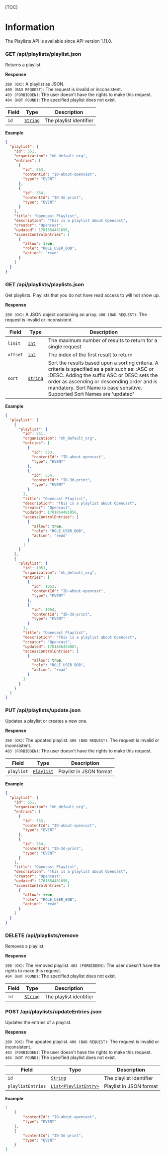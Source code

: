 [TOC]

# Information

The Playlists API is available since API version 1.11.0.

### GET /api/playlists/playlist.json

Returns a playlist.

__Response__

`200 (OK)`: A playlist as JSON.  
`400 (BAD REQUEST)`: The request is invalid or inconsistent.  
`403 (FORBIDDEN)`: The user doesn't have the rights to make this request.  
`404 (NOT FOUND)`: The specified playlist does not exist.

| Field              | Type                          | Description                                               |
|--------------------|-------------------------------|-----------------------------------------------------------|
| `id`               | [`String`](types.md#basic)    | The playlist identifier                                   |


__Example__

```json
{
  "playlist": {
    "id": 551,
    "organization": "mh_default_org",
    "entries": [
      {
        "id": 553,
        "contentId": "ID-about-opencast",
        "type": "EVENT"
      },
      {
        "id": 554,
        "contentId": "ID-3d-print",
        "type": "EVENT"
      }
    ],
    "title": "Opencast Playlist",
    "description": "This is a playlist about Opencast",
    "creator": "Opencast",
    "updated": 1701854481056,
    "accessControlEntries": [
      {
        "allow": true,
        "role": "ROLE_USER_BOB",
        "action": "read"
      }
    ]
  }
}
```

### GET /api/playlists/playlists.json

Get playlists. Playlists that you do not have read access to will not show up.

__Response__

`200 (OK)`: A JSON object containing an array.
`400 (BAD REQUEST)`: The request is invalid or inconsistent.

| Field                    | Type                       | Description                                                                                                                                                                                                                                                                                     |
|--------------------------|----------------------------|-------------------------------------------------------------------------------------------------------------------------------------------------------------------------------------------------------------------------------------------------------------------------------------------------|
| `limit`                  | [`int`](types.md#basic)    | The maximum number of results to return for a single request                                                                                                                                                                                                                                    |
| `offset`                 | [`int`](types.md#basic)    | The index of the first result to return                                                                                                                                                                                                                                                         |
| `sort`                   | [`string`](types.md#basic) | Sort the results based upon a sorting criteria. A criteria is specified as a pair such as: <Sort Name>:ASC or <Sort Name>:DESC. Adding the suffix ASC or DESC sets the order as ascending or descending order and is mandatory. Sort Name is case sensitive. Supported Sort Names are 'updated' |

__Example__

```json
{
  "playlist": [
    {
      "playlist": {
        "id": 551,
        "organization": "mh_default_org",
        "entries": [
          {
            "id": 553,
            "contentId": "ID-about-opencast",
            "type": "EVENT"
          },
          {
            "id": 554,
            "contentId": "ID-3d-print",
            "type": "EVENT"
          }
        ],
        "title": "Opencast Playlist",
        "description": "This is a playlist about Opencast",
        "creator": "Opencast",
        "updated": 1701854481056,
        "accessControlEntries": [
          {
            "allow": true,
            "role": "ROLE_USER_BOB",
            "action": "read"
          }
        ]
      }
    },
    {
      "playlist": {
        "id": 1051,
        "organization": "mh_default_org",
        "entries": [
          {
            "id": 1053,
            "contentId": "ID-about-opencast",
            "type": "EVENT"
          },
          {
            "id": 1054,
            "contentId": "ID-3d-print",
            "type": "EVENT"
          }
        ],
        "title": "Opencast Playlist",
        "description": "This is a playlist about Opencast",
        "creator": "Opencast",
        "updated": 1701856455007,
        "accessControlEntries": [
          {
            "allow": true,
            "role": "ROLE_USER_BOB",
            "action": "read"
          }
        ]
      }
    }
  ]
}
```

### PUT /api/playlists/update.json

Updates a playlist or creates a new one.

__Response__

`200 (OK)`: The updated playlist.
`400 (BAD REQUEST)`: The request is invalid or inconsistent.  
`403 (FORBIDDEN)`: The user doesn't have the rights to make this request.  

| Field       | Type                            | Description             |
|-------------|---------------------------------|-------------------------|
| `playlist`  | [`Playlist`](types.md#Playlist) | Playlist in JSON format |


__Example__

```json
{
  "playlist": {
    "id": 551,
    "organization": "mh_default_org",
    "entries": [
      {
        "id": 553,
        "contentId": "ID-about-opencast",
        "type": "EVENT"
      },
      {
        "id": 554,
        "contentId": "ID-3d-print",
        "type": "EVENT"
      }
    ],
    "title": "Opencast Playlist",
    "description": "This is a playlist about Opencast",
    "creator": "Opencast",
    "updated": 1701854481056,
    "accessControlEntries": [
      {
        "allow": true,
        "role": "ROLE_USER_BOB",
        "action": "read"
      }
    ]
  }
}
```

### DELETE /api/playlists/remove

Removes a playlist.

__Response__

`200 (OK)`: The removed playlist.
`403 (FORBIDDEN)`: The user doesn't have the rights to make this request.  
`404 (NOT FOUND)`: The specified playlist does not exist.

| Field | Type                         | Description             |
|-------|------------------------------|-------------------------|
| `id`  | [`String`](types.md#basic)   | The playlist identifier |


### POST /api/playlists/updateEntries.json

Updates the entries of a playlist.

__Response__

`200 (OK)`: The updated playlist.
`400 (BAD REQUEST)`: The request is invalid or inconsistent.  
`403 (FORBIDDEN)`: The user doesn't have the rights to make this request.  
`404 (NOT FOUND)`: The specified playlist does not exist.

| Field             | Type                                            | Description             |
|-------------------|-------------------------------------------------|-------------------------|
| `id`              | [`String`](types.md#basic)                      | The playlist identifier |
| `playlistEntries` | [`List<PlaylistEntry>`](types.md#PlaylistEntry) | Playlist in JSON format |


__Example__

```json
[
    {
        "contentId": "ID-about-opencast",
        "type": "EVENT"
    },
    {
        "contentId": "ID-3d-print",
        "type": "EVENT"
    }
]
```

